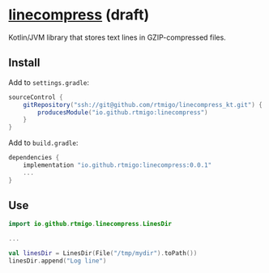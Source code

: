 # [linecompress](https://github.com/rtmigo/linecompress_kt) (draft)

Kotlin/JVM library that stores text lines in GZIP-compressed files.

## Install

Add to `settings.gradle`:

```groovy
sourceControl {
    gitRepository("ssh://git@github.com/rtmigo/linecompress_kt.git") {
        producesModule("io.github.rtmigo:linecompress")
    }
}
```

Add to `build.gradle`:

```groovy
dependencies {
    implementation "io.github.rtmigo:linecompress:0.0.1"
    ...
}
```

## Use

```kotlin
import io.github.rtmigo.linecompress.LinesDir

...

val linesDir = LinesDir(File("/tmp/mydir").toPath())
linesDir.append("Log line")
```